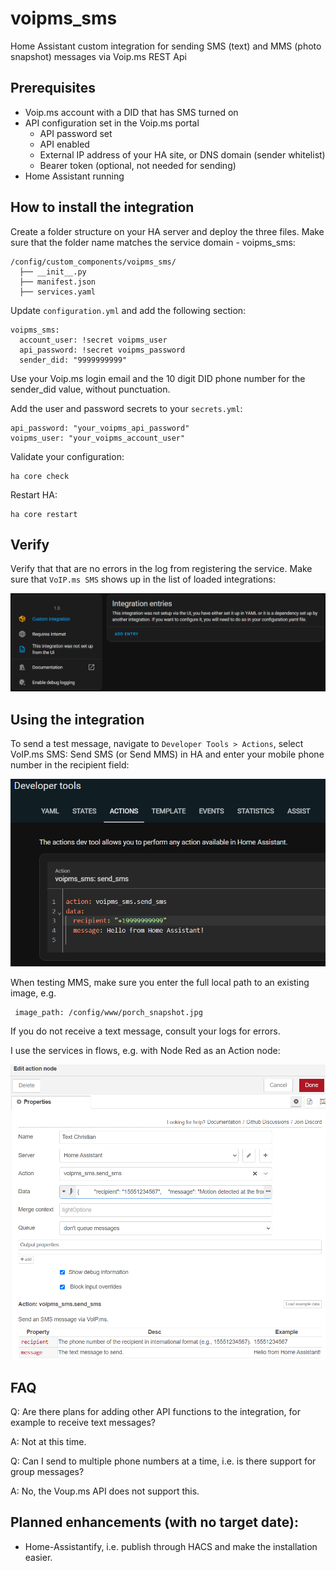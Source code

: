 # voipms_sms
Home Assistant custom integration for sending SMS (text) and MMS (photo snapshot) messages via Voip.ms REST Api 

## Prerequisites
- Voip.ms account with a DID that has SMS turned on
- API configuration set in the Voip.ms portal
  - API password set
  - API enabled
  - External IP address of your HA site, or DNS domain (sender whitelist)
  - Bearer token (optional, not needed for sending)
- Home Assistant running

## How to install the integration

Create a folder structure on your HA server and deploy the three files.
Make sure that the folder name matches the service domain - voipms_sms:

```
/config/custom_components/voipms_sms/
  ├── __init__.py
  ├── manifest.json
  ├── services.yaml
```  

Update `configuration.yml` and add the following section:

```
voipms_sms:
  account_user: !secret voipms_user
  api_password: !secret voipms_password
  sender_did: "9999999999"
```

Use your Voip.ms login email and the 10 digit DID phone number for the sender_did value, without punctuation.

Add the user and password secrets to your `secrets.yml`:

```
api_password: "your_voipms_api_password"
voipms_user: "your_voipms_account_user"
```

Validate your configuration:

```
ha core check
```

Restart HA:

```
ha core restart
```

## Verify

Verify that that are no errors in the log from registering the service. 
Make sure that `VoIP.ms SMS` shows up in the list of loaded integrations:

![alt text](custom-integration.png)


## Using the integration

To send a test message, navigate to `Developer Tools > Actions`, select VoIP.ms SMS: Send SMS (or Send MMS) in HA and enter your mobile phone number in the recipient field:

![alt text](developer-tools.png)

When testing MMS, make sure you enter the full local path to an existing image, e.g.
```
 image_path: /config/www/porch_snapshot.jpg
```

If you do not receive a text message, consult your logs for errors.

I use the services in flows, e.g. with Node Red as an Action node:

![alt text](node-red.png)

## FAQ

Q: Are there plans for adding other API functions to the integration, for example to receive text messages?

A: Not at this time.

Q: Can I send to multiple phone numbers at a time, i.e. is there support for group messages?

A: No, the Voup.ms API does not support this.


## Planned enhancements (with no target date):

- Home-Assistantify, i.e. publish through HACS and make the installation easier.
